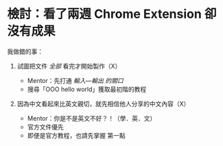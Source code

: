 # 檢討：看了兩週 Chrome Extension 卻沒有成果

我做錯的事：

1. 試圖把文件 *全部* 看完才開始製作（X）

   * Mentor：先打通 *輸入—輸出 的關口*
   * 搜尋「OOO hello world」獲取最初階的教程

2. 因為中文看起來比英文親切，就先相信他人分享的中文內容（X）

   * Mentor：你是不是英文不好？！（學．英．文）
   * 官方文件優先
   * 即便是官方教程，也請先掌握 第一點
